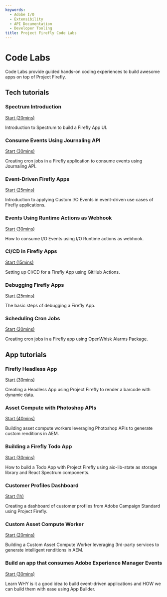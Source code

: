 ```yaml
---
keywords:
  - Adobe I/O
  - Extensibility
  - API Documentation
  - Developer Tooling
title: Project Firefly Code Labs  
---
```


# Code Labs

Code Labs provide guided hands-on coding experiences to build awesome apps on top of Project Firefly.

## Tech tutorials

<DiscoverBlock slots="heading, link, text" width="100%" />

### Spectrum Introduction

[Start (20mins)](spectrum-intro/index.md) 

Introduction to Spectrum to build a Firefly App UI.




<DiscoverBlock slots="heading, link, text" width="100%" />

### Consume Events Using Journaling API

[Start (30mins)](journaling-events/index.md) 

Creating cron jobs in a Firefly application to consume events using Journaling API.




<DiscoverBlock slots="heading, link, text" width="100%" />

### Event-Driven Firefly Apps 

[Start (25mins)](event-driven/index.md) 

Introduction to applying Custom I/O Events in event-driven use cases of Firefly applications.




<DiscoverBlock slots="heading, link, text" width="100%" />

### Events Using Runtime Actions as Webhook

[Start (30mins)](events-runtime/index.md) 

How to consume I/O Events using I/O Runtime actions as webhook.




<DiscoverBlock slots="heading, link, text" width="100%" />

### CI/CD in Firefly Apps

[Start (15mins)](ci-cd/index.md) 

Setting up CI/CD for a Firefly App using GitHub Actions.




<DiscoverBlock slots="heading, link, text" width="100%" />

### Debugging Firefly Apps

[Start (25mins)](debugging/index.md) 

The basic steps of debugging a Firefly App.




<DiscoverBlock slots="heading, link, text" width="100%" />

### Scheduling Cron Jobs

[Start (20mins)](cron-jobs/index.md) 

Creating cron jobs in a Firefly app using OpenWhisk Alarms Package.



## App tutorials


<DiscoverBlock slots="heading, link, text" width="100%" />

### Firefly Headless App

[Start (30mins)](barcode-reader/index.md)

Creating a Headless App using Project Firefly to render a barcode with dynamic data.



<DiscoverBlock slots="heading, link, text" width="100%" />

### Asset Compute with Photoshop APIs

[Start (40mins)](asset-compute-worker-ps-api/index.md) 
 
Building asset compute workers leveraging Photoshop APIs to generate custom renditions in AEM.



<DiscoverBlock slots="heading, link, text" width="100%" />

### Building a Firefly Todo App

[Start (30mins)](todo-app/index.md) 

How to build a Todo App with Project Firefly using aio-lib-state as storage library and React Spectrum components.





<DiscoverBlock slots="heading, link, text" width="100%" />

### Customer Profiles Dashboard 

[Start (1h)](customer-dashboard/index.md) 

Creating a dashboard of customer profiles from Adobe Campaign Standard using Project Firefly.





<DiscoverBlock slots="heading, link, text" width="100%" />

### Custom Asset Compute Worker

[Start (20mins)](custom-asset-compute-worker/index.md) 

Building a Custom Asset Compute Worker leveraging 3rd-party services to generate intelligent renditions in AEM.




<DiscoverBlock slots="heading, link, text" width="100%" />

### Build an app that consumes Adobe Experience Manager Events

[Start (30mins)](https://experienceleague.adobe.com/docs/adobe-developers-live-events/events/2021/oct2021/consume-aem-events.html?lang=en) 

Learn WHY is it a good idea to build event-driven applications and HOW we can build them with ease using App Builder. 

